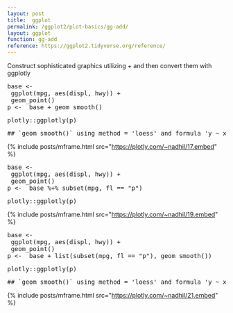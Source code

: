 ```yaml
---
layout: post
title:  ggplot
permalink: /ggplot2/plot-basics/gg-add/
layout: ggplot
function: gg-add
reference: https://ggplot2.tidyverse.org/reference/
---
```


Construct sophisticated graphics utilizing <var>+</var> and then convert them with ggplotly

<pre class="mcode">
base <-
 ggplot(mpg, aes(displ, hwy)) +
 geom_point()
p <-  base + geom_smooth()
</pre>


<pre class="mcode">
plotly::ggplotly(p)
</pre>

<pre class="mcode">
## `geom_smooth()` using method = 'loess' and formula 'y ~ x'
</pre>

{% include posts/mframe.html src="https://plotly.com/~nadhil/17.embed" %}


<pre class="mcode">
base <-
 ggplot(mpg, aes(displ, hwy)) +
 geom_point()
p <-  base %+% subset(mpg, fl == "p")
</pre>


<pre class="mcode">
plotly::ggplotly(p)
</pre>

{% include posts/mframe.html src="https://plotly.com/~nadhil/19.embed" %}




<pre class="mcode">
base <-
 ggplot(mpg, aes(displ, hwy)) +
 geom_point()
p <-  base + list(subset(mpg, fl == "p"), geom_smooth())
</pre>


<pre class="mcode">
plotly::ggplotly(p)
</pre>

<pre class="mcode">
## `geom_smooth()` using method = 'loess' and formula 'y ~ x'
</pre>

{% include posts/mframe.html src="https://plotly.com/~nadhil/21.embed" %}
